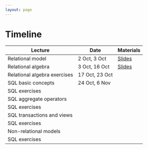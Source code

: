 ```yaml
---
layout: page
---
```


# Timeline

| Lecture                          | Date           | Materials      |
|----------------------------------|----------------|------------------------------- |
| Relational model                 | 2 Oct, 3 Oct   | [Slides](https://studentiunict-my.sharepoint.com/:b:/g/personal/simone_palazzo_unict_it/ESrtucuZkvZJrxbkS07LYlEBWhqQc_xTDqAbBPIYYGORpw?e=78sxXt) |
| Relational algebra               | 3 Oct, 16 Oct  | [Slides](https://studentiunict-my.sharepoint.com/:b:/g/personal/simone_palazzo_unict_it/EXqJq4zFjcNEpqTiPcComLcBYZiNAmu2prGUwosJjKcXKg?e=dZTswE) |
| Relational algebra exercises     | 17 Oct, 23 Oct | |
| SQL basic concepts               | 24 Oct, 6 Nov  | |
| SQL exercises |
| SQL aggregate operators |
| SQL exercises |
| SQL transactions and views |
| SQL exercises |
| Non-relational models |
| SQL exercises |



